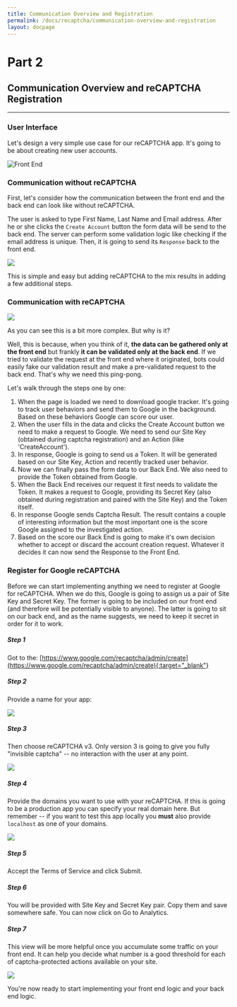 ```yaml
---
title: Communication Overview and Registration
permalink: /docs/recaptcha/communication-overview-and-registration
layout: docpage
---
```

# Part 2

## Communication Overview and reCAPTCHA Registration

---

### User Interface

Let's design a very simple use case for our reCAPTCHA app. It's going to be about creating new user accounts.

![Front End](.\img\front-end.png)



### Communication without reCAPTCHA

First, let's consider how the communication between the front end and the back end can look like without reCAPTCHA.

The user is asked to type First Name, Last Name and Email address. After he or she clicks the `Create Account` button the form data will be send to the back end. The server can perform some validation logic like checking if the email address is unique. Then, it is going to send its `Response` back to the front end.

![](.\img\no-recaptcha.png)

This is simple and easy but adding reCAPTCHA to the mix results in adding a few additional steps.



### Communication with reCAPTCHA

![](.\img\recaptcha.png)

As you can see this is a bit more complex. But why is it?

Well, this is because, when you think of it, **the data can be gathered only at the front end** but frankly **it can be validated only at the back end**. If we tried to validate the request at the front end where it originated, bots could easily fake our validation result and make a pre-validated request to the back end. That's why we need this ping-pong.



Let's walk through the steps one by one:

1. When the page is loaded we need to download google tracker. It's going to track user behaviors and send them to Google in the background. Based on these behaviors Google can score our user.
2. When the user fills in the data and clicks the Create Account button we need to make a request to Google. We need to send our Site Key (obtained during captcha registration) and an Action (like 'CreateAccount').
3. In response, Google is going to send us a Token. It will be generated based on our Site Key, Action and recently tracked user behavior.
4. Now we can finally pass the form data to our Back End. We also need to provide the Token obtained from Google.
5. When the Back End receives our request it first needs to validate the Token. It makes a request to Google, providing its Secret Key (also obtained during registration and paired with the Site Key) and the Token itself.
6. In response Google sends Captcha Result. The result contains a couple of interesting information but the most important one is the score Google assigned to the investigated action.
7. Based on the score our Back End is going to make it's own decision whether to accept or discard the account creation request. Whatever it decides it can now send the Response to the Front End.



### Register for Google reCAPTCHA

Before we can start implementing anything we need to register at Google for reCAPTCHA. When we do this, Google is going to assign us a pair of Site Key and Secret Key. The former is going to be included on our front end (and therefore will be potentially visible to anyone). The latter is going to sit on our back end, and as the name suggests, we need to keep it secret in order for it to work.



##### Step 1

Got to the: [https://www.google.com/recaptcha/admin/create](https://www.google.com/recaptcha/admin/create){:target="_blank"}



##### Step 2

Provide a name for your app:

![](.\img\registration-name.png)

##### Step 3

Then choose reCAPTCHA v3. Only version 3 is going to give you fully "invisible captcha" -- no interaction with the user at any point.

![](.\img\registration-type.png)



##### Step 4

Provide the domains you want to use with your reCAPTCHA. If this is going to be a production app you can specify your real domain here. But remember -- if you want to test this app locally you **must** also provide `localhost` as one of your domains.

![](.\img\registration-domains.png)



##### Step 5

Accept the Terms of Service and click Submit.



##### Step 6

You will be provided with Site Key and Secret Key pair. Copy them and save somewhere safe. You can now click on Go to Analytics.



##### Step 7

This view will be more helpful once you accumulate some traffic on your front end. It can help you decide what number is a good threshold for each of captcha-protected actions available on your site.

![](.\img\analytics.png)



You're now ready to start implementing your front end logic and your back end logic.